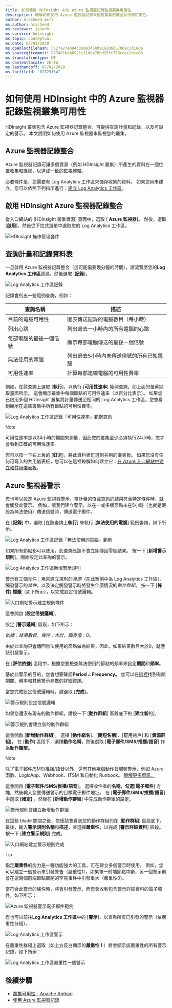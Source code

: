 ```yaml
---
title: 如何使用 HDInsight 中的 Azure 監視器記錄監視叢集可用性
description: 瞭解如何使用 Azure 監視器記錄來監視叢集的健全狀況和可用性。
author: hrasheed-msft
ms.author: hrasheed
ms.reviewer: jasonh
ms.service: hdinsight
ms.topic: conceptual
ms.date: 05/01/2020
ms.openlocfilehash: 5527a27ab94c350a345bb916206057069c3d16da
ms.sourcegitcommit: 877491bd46921c11dd478bd25fc718ceee2dcc08
ms.translationtype: MT
ms.contentlocale: zh-TW
ms.lasthandoff: 07/02/2020
ms.locfileid: "82723164"
---
```

# <a name="how-to-monitor-cluster-availability-with-azure-monitor-logs-in-hdinsight"></a>如何使用 HDInsight 中的 Azure 監視器記錄監視叢集可用性

HDInsight 叢集包含 Azure 監視器記錄整合，可提供查詢計量和記錄，以及可設定的警示。 本文說明如何使用 Azure 監視器來監視您的叢集。

## <a name="azure-monitor-logs-integration"></a>Azure 監視器記錄整合

Azure 監視器記錄可讓多個資源（例如 HDInsight 叢集）所產生的資料在一個位置收集和匯總，以達成一致的監視體驗。

必要條件是，您需要有 Log Analytics 工作區來儲存收集的資料。 如果您尚未建立，您可以依照下列指示進行：[建立 Log Analytics 工作區](https://docs.microsoft.com/azure/azure-monitor/learn/quick-create-workspace)。

## <a name="enable-hdinsight-azure-monitor-logs-integration"></a>啟用 HDInsight Azure 監視器記錄整合

從入口網站的 [HDInsight 叢集資源] 頁面中，選取 [ **Azure 監視器**]。 然後，選取 [**啟用**]，然後從下拉式選單中選取您的 Log Analytics 工作區。

![HDInsight 操作管理套件](media/cluster-availability-monitor-logs/azure-portal-monitoring.png)

## <a name="query-metrics-and-logs-tables"></a>查詢計量和記錄資料表

一旦啟用 Azure 監視器記錄整合（這可能需要幾分鐘的時間），請流覽至您的**Log Analytics 工作區**資源，然後選取 [**記錄**]。

![Log Analytics 工作區記錄](media/cluster-availability-monitor-logs/hdinsight-portal-logs.png)

記錄會列出一些範例查詢，例如：

| 查詢名稱                      | 描述                                                               |
|---------------------------------|---------------------------------------------------------------------------|
| 目前的電腦可用性    | 圖表傳送記錄的電腦數目（每小時）                     |
| 列出心跳                 | 列出過去一小時內的所有電腦的心跳                           |
| 每部電腦的最後一個信號 | 顯示每部電腦傳送的最後一個信號                             |
| 無法使用的電腦           | 列出過去5小時內未傳送信號的所有已知電腦 |
| 可用性速率               | 計算每部連線電腦的可用性費率                |

例如，在該查詢上選取 [**執行**]，以執行 [**可用性速率**] 範例查詢，如上面的螢幕擷取畫面所示。 這會顯示叢集中每個節點的可用性速率（以百分比表示）。 如果您已啟用多個 HDInsight 叢集將計量傳送至相同的 Log Analytics 工作區，您會看到顯示在這些叢集中所有節點的可用性費率。

![Log Analytics 工作區記錄「可用性速率」範例查詢](media/cluster-availability-monitor-logs/portal-availability-rate.png)

> [!NOTE]  
> 可用性速率是以24小時的期間來測量，因此您的叢集至少必須執行24小時，您才會看到正確的可用性速率。

您可以按一下右上角的 [**釘**選]，將此資料表釘選到共用的儀表板。 如果您沒有任何可寫入的共用儀表板，您可以在這裡瞭解如何建立它：[在 Azure 入口網站中建立和共用儀表板](https://docs.microsoft.com/azure/azure-portal/azure-portal-dashboards#publish-and-share-a-dashboard)。

## <a name="azure-monitor-alerts"></a>Azure 監視器警示

您也可以設定 Azure 監視器警示，當計量的值或查詢的結果符合特定條件時，就會觸發此警示。 例如，讓我們建立警示，以在一或多個節點未在5小時（也就是假設為無法使用）傳送信號時，傳送電子郵件。

在 [**記錄**] 中，選取 [在該查詢上**執行**] 來執行 [**無法使用的電腦**] 範例查詢，如下所示。

![Log Analytics 工作區記錄「無法使用的電腦」範例](media/cluster-availability-monitor-logs/portal-unavailable-computers.png)

如果所有節點都可以使用，此查詢應該不會立即傳回零個結果。 按一下 [**新增警示規則**]，開始設定此查詢的警示。

![Log Analytics 工作區新增警示規則](media/cluster-availability-monitor-logs/portal-logs-new-alert-rule.png)

警示有三個元件：用來建立規則的*資源*（在此案例中為 Log Analytics 工作區）、觸發警示的*條件*，以及決定觸發警示時將發生什麼情況的*動作群組*。
按一下 [**條件] 標題**（如下所示），以完成設定信號邏輯。

![入口網站警示建立規則條件](media/cluster-availability-monitor-logs/portal-condition-title.png)

這會開啟 [**設定信號邏輯**]。

設定 [**警示邏輯**] 區段，如下所示：

*依據：結果數目，條件：大於，臨界值：0。*

由於此查詢只會傳回無法使用的節點做為結果，因此，如果結果數目大於0，就應該引發警示。

在 [**評估依據**] 區段中，根據您要檢查無法使用的節點的頻率來設定**期間**和**頻率**。

基於此警示的目的，您會想要確認**Period = Frequency。** 您可以在[這裡](https://docs.microsoft.com/azure/azure-monitor/platform/alerts-unified-log#log-search-alert-rule---definition-and-types)找到有關期間、頻率和其他警示參數的詳細資訊。

當您完成設定信號邏輯時，請選取 [**完成**]。

![警示規則設定信號邏輯](media/cluster-availability-monitor-logs/portal-configure-signal-logic.png)

如果您還沒有現有的動作群組，請按一下 [**動作群組**] 區段底下的 [**建立新**的]。

![警示規則會建立新的動作群組](media/cluster-availability-monitor-logs/portal-create-new-action-group.png)

這會開啟 [**新增動作群組**]。 選擇 [**動作組名**]、[**簡短名稱**]、[**訂**用帳戶] 和 [**資源群組]。** 在 [**動作**] 區段下，選擇**動作名稱**，然後選取 [**電子郵件/SMS/推播/語音**] 作為**動作類型。**

> [!NOTE]
> 除了電子郵件/SMS/推播/語音以外，還有其他幾個動作會觸發警示，例如 Azure 函數、LogicApp、Webhook、ITSM 和自動化 Runbook。 [瞭解更多資訊。](https://docs.microsoft.com/azure/azure-monitor/platform/action-groups#action-specific-information)

這會開啟 [**電子郵件/SMS/推播/語音**]。 選擇收件者的**名稱**，**勾選**[**電子郵件**] 方塊，然後輸入您要傳送警示的目標電子郵件地址。 在 [**電子郵件/SMS/推播/語音**] 中選取 **[確定]** ，然後在 [**新增動作群組**] 中完成動作群組的設定。

![警示規則會建立新增動作群組](media/cluster-availability-monitor-logs/portal-add-action-group.png)

在這些 blade 關閉之後，您應該會看到您的動作群組列在 [**動作群組**] 區段底下。 最後，輸入**警示規則名稱**和**描述**，並選擇**嚴重性**，以完成 [**警示詳細資料**] 區段。 按一下 [**建立警示規則**] 完成。

![入口網站建立警示規則完成](media/cluster-availability-monitor-logs/portal-create-alert-rule-finish.png)

> [!TIP]
> 指定**嚴重性**的能力是一種功能強大的工具，可在建立多個警示時使用。 例如，您可以建立一個警示來引發警告（嚴重性1），如果單一前端節點中斷，另一個警示則會在這兩個前端節點關閉的罕見事件中引發重大（嚴重性0）。

當符合此警示的條件時，將會引發警示，而您會收到包含警示詳細資料的電子郵件，如下所示：

![Azure 監視器警示電子郵件範例](media/cluster-availability-monitor-logs/portal-oms-alert-email.png)

您也可以前往**Log Analytics 工作區**中的 [**警示**]，以查看所有已引發的警示（依嚴重性分組）。

![Log Analytics 工作區警示](media/cluster-availability-monitor-logs/hdi-portal-oms-alerts.png)

在嚴重性群組上選取（如上方反白顯示的**嚴重性 1** ）將會顯示該嚴重性的所有警示記錄，如下所示：

![Log Analytics 工作區嚴重性一個警示](media/cluster-availability-monitor-logs/portal-oms-alerts-sev1.png)

## <a name="next-steps"></a>後續步驟

* [叢集可用性 - Apache Ambari](./hdinsight-cluster-availability.md)
* [使用 Azure 監視器記錄](hdinsight-hadoop-oms-log-analytics-tutorial.md)